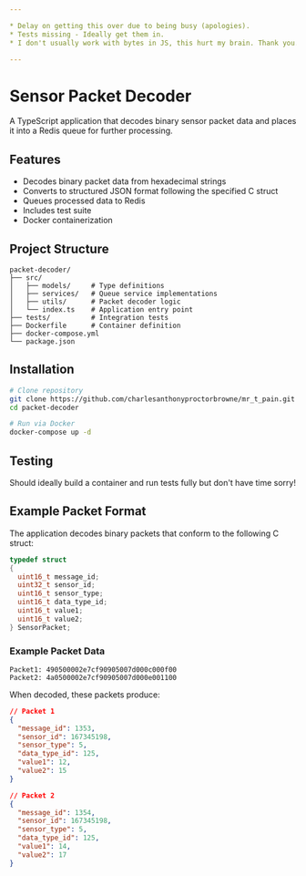 ```yaml
---

* Delay on getting this over due to being busy (apologies).
* Tests missing - Ideally get them in.
* I don't usually work with bytes in JS, this hurt my brain. Thank you. I was fooled to think I just need to write some `Buffer` byte methods and get the output in the doc

---
```


# Sensor Packet Decoder

A TypeScript application that decodes binary sensor packet data and places it into a Redis queue for further processing.

## Features

- Decodes binary packet data from hexadecimal strings
- Converts to structured JSON format following the specified C struct
- Queues processed data to Redis
- Includes test suite
- Docker containerization

## Project Structure

```
packet-decoder/
├── src/
│   ├── models/     # Type definitions
│   ├── services/   # Queue service implementations
│   ├── utils/      # Packet decoder logic
│   └── index.ts    # Application entry point
├── tests/          # Integration tests
├── Dockerfile      # Container definition
├── docker-compose.yml
└── package.json
```

## Installation

```bash
# Clone repository
git clone https://github.com/charlesanthonyproctorbrowne/mr_t_pain.git
cd packet-decoder

# Run via Docker
docker-compose up -d
```

## Testing

Should ideally build a container and run tests fully but don't have time sorry!

## Example Packet Format

The application decodes binary packets that conform to the following C struct:

```c
typedef struct
{
  uint16_t message_id;
  uint32_t sensor_id;
  uint16_t sensor_type;
  uint16_t data_type_id;
  uint16_t value1;
  uint16_t value2;
} SensorPacket;
```

### Example Packet Data

```
Packet1: 490500002e7cf90905007d000c000f00
Packet2: 4a0500002e7cf90905007d000e001100
```

When decoded, these packets produce:

```json
// Packet 1
{
  "message_id": 1353,
  "sensor_id": 167345198,
  "sensor_type": 5,
  "data_type_id": 125,
  "value1": 12,
  "value2": 15
}

// Packet 2
{
  "message_id": 1354,
  "sensor_id": 167345198,
  "sensor_type": 5,
  "data_type_id": 125,
  "value1": 14,
  "value2": 17
}
```
